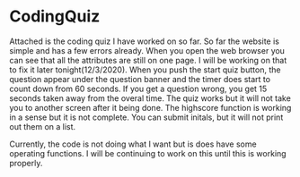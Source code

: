 # CodingQuiz


Attached is the coding quiz I have worked on so far. So far the website is simple and has a few errors already. When you open the web browser you can see that all the attributes are still on one page. I will be working on that to fix it later tonight(12/3/2020). When you push the start quiz button, the question appear under the  question banner and the timer does start to count down from 60 seconds. If you get a question wrong, you get 15 seconds taken away from the overal time. The quiz works but it will not take you to another screen after it being done. The highscore function is working in a sense but it is not complete. You can submit initals, but it will not print out them on a list. 

Currently, the code is not doing what I want but is does have some operating functions. I will be continuing to work on this until this is working properly. 
